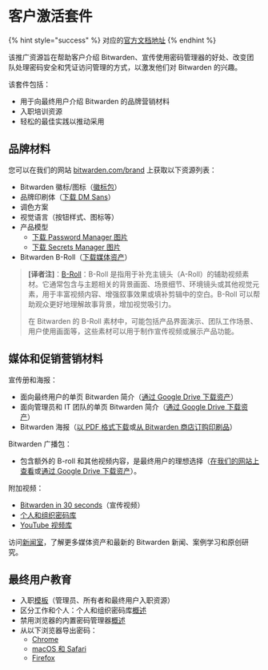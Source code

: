 # 客户激活套件

{% hint style="success" %}
对应的[官方文档地址](https://bitwarden.com/help/customer-activation-kit/)
{% endhint %}

该推广资源旨在帮助客户介绍 Bitwarden、宣传使用密码管理器的好处、改变团队处理密码安全和凭证访问管理的方式，以激发他们对 Bitwarden 的兴趣。

该套件包括：

* 用于向最终用户介绍 Bitwarden 的品牌营销材料
* 入职培训资源
* 轻松的最佳实践以推动采用

## 品牌材料 <a href="#brand-materials" id="brand-materials"></a>

您可以在我们的网站 [bitwarden.com/brand](https://bitwarden.com/brand/) 上获取以下资源列表：

* Bitwarden 徽标/图标（[徽标包](https://assets.ctfassets.net/7rncvj1f8mw7/3a6urtBG0WClJPLF0NtnCC/11b675042b35ab47a611330215c24b62/bitwarden-logos.zip)）
* 品牌印刷体（[下载 DM Sans](https://fonts.google.com/specimen/DM+Sans)）
* 调色方案
* 视觉语言（按钮样式、图标等）
* 产品模型
  * [下载 Password Manager 图片](https://drive.google.com/drive/folders/10LNjuihl6PBWRef-CenXrJNNi1fu-N0P?usp=sharing)
  * [下载 Secrets Manager 图片](https://drive.google.com/drive/folders/1_NWWPeecq5FRZwXimAhOw2g6gazaT6Mn?usp=sharing)
* Bitwarden B-Roll（[下载媒体资产](https://vimeo.com/showcase/9351873)）

> **\[译者注]**：[B-Roll](https://en.wikipedia.org/wiki/B-roll)：B-Roll 是指用于补充主镜头（A-Roll）的辅助视频素材。它通常包含与主题相关的背景画面、场景细节、环境镜头或其他视觉元素，用于丰富视频内容、增强叙事效果或填补剪辑中的空白。B-Roll 可以帮助观众更好地理解故事背景，增加视觉吸引力。
>
> 在 Bitwarden 的 B-Roll 素材中，可能包括产品界面演示、团队工作场景、用户使用画面等，这些素材可以用于制作宣传视频或展示产品功能。

## 媒体和促销营销材料 <a href="#media-and-promotional-marketing-materials" id="media-and-promotional-marketing-materials"></a>

宣传册和海报：

* 面向最终用户的单页 Bitwarden 简介（[通过 Google Drive 下载资产](https://drive.google.com/file/d/1JmFlxayFACPYuadXTmNURSYrvCXg3LhZ/view?usp=drive_link)）
* 面向管理员和 IT 团队的单页 Bitwarden 简介（[通过 Google Drive 下载资产](https://drive.google.com/file/d/1clQtiUpRpRDTG8DsVoUzNqsI9im_f8lk/view?usp=drive_link)）
* Bitwarden 海报（[以 PDF 格式下载](https://bitwarden.com/resources/bitwarden-posters/)或[从 Bitwarden 商店订购印刷品](https://bitwarden-shop.myshopify.com/collections/all)）

Bitwarden 广播包：

* 包含额外的 B-roll 和其他视频内容，是最终用户的理想选择（[在我们的网站上查看](https://bitwarden.com/resources/bitwarden-broadcast-package/)或[通过 Google Drive 下载资产](https://drive.google.com/drive/folders/1nZiUlOA5b5ljjnG29R_mqhKVn8uTIEts?usp=drive_link)）。

附加视频：

* [Bitwarden in 30 seconds](https://vimeo.com/799946080)（宣传视频）
* [个人和组织密码库](https://vimeo.com/823390347)
* [YouTube 视频库](https://www.youtube.com/@Bitwarden)

访问[新闻室](https://bitwarden.com/press-room/)，了解更多媒体资产和最新的 Bitwarden 新闻、案例学习和原创研究。

## 最终用户教育 <a href="#end-user-education" id="end-user-education"></a>

* 入职[模板](about-this-section.md)（管理员、所有者和最终用户入职资源）
* 区分工作和个人：个人和组织密码库[概述](../../your-vault/vault-items.md)
* 禁用浏览器的内置密码管理器[概述](../../auto-fill/disable-a-browsers-built-in-password-manager.md)
* 从以下浏览器导出密码：
  * [Chrome](../../password-manager/import-and-export/import-guides/import-data-from-google-chrome.md#export-from-chrome)
  * [macOS 和 Safari](../../password-manager/import-and-export/import-guides/import-data-from-macos-and-safari.md#export-from-safari-or-macos)
  * [Firefox](../../password-manager/import-and-export/import-guides/import-data-from-firefox.md#export-from-firefox)

